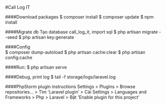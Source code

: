 #Call Log IT

####Download packages
    $ composer install
    $ composer update
    $ npm install

####Migrate db
    Tạo database call_log_it, import sql
    $ php artisan migrate --seed
    $ php artisan key:generate

####Config    
    $ composer dump-autoload
    $ php artisan cache:clear
    $ php artisan config:cache
    
####Run:
    $ php artisan serve
    
####Debug, print log
    $ tail -f storage/logs/laravel.log
    
####PhpStorm plugin instructions
    Settings > Plugins > Browse repositories... > Tìm 'Laravel plugin' > Cài 
    Settings > Languages and Frameworks > Php > Laravel > Bật 'Enable plugin for this project'